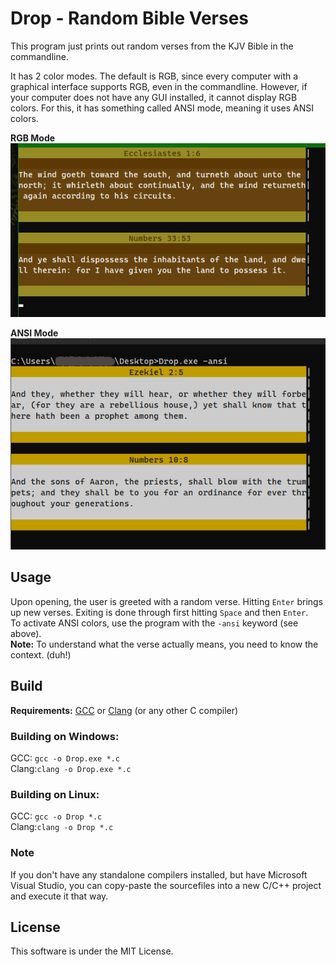 # Drop - Random Bible Verses

This program just prints out random verses from the KJV Bible in the commandline.

It has 2 color modes. The default is RGB, since every computer with a graphical interface supports RGB, even in the commandline. However, if your computer does not have any GUI installed, it cannot display RGB colors. For this, it has something called ANSI mode, meaning it uses ANSI colors.

**RGB Mode**\
![](drop.png)

**ANSI Mode**\
![](drop_ansi.png)

## Usage
Upon opening, the user is greeted with a random verse. Hitting ```Enter``` brings up new verses. Exiting is done through first hitting ```Space``` and then ```Enter```.\
To activate ANSI colors, use the program with the ```-ansi``` keyword (see above).\
**Note:** To understand what the verse actually means, you need to know the context. (duh!)

## Build
**Requirements:** [GCC](https://gcc.gnu.org/) or [Clang](https://clang.llvm.org/) (or any other C compiler)

### Building on Windows:
GCC: ```gcc -o Drop.exe *.c```\
Clang:```clang -o Drop.exe *.c```

### Building on Linux:
GCC: ```gcc -o Drop *.c```\
Clang:```clang -o Drop *.c```

### Note
If you don't have any standalone compilers installed, but have Microsoft Visual Studio, you can copy-paste the sourcefiles into a new C/C++ project and execute it that way.

## License
This software is under the MIT License.
